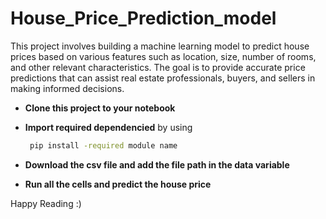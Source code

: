 # House_Price_Prediction_model



This project involves building a machine learning model to predict house prices based on various features such as location, size, number of rooms, and other relevant characteristics. The goal is to provide accurate price predictions that can assist real estate professionals, buyers, and sellers in making informed decisions.



- **Clone this project to your notebook**
- **Import required dependencied**
      by using
  
  ```bash
   pip install -required module name
  ```
  
- **Download the csv file and add the file path in the data variable**
- **Run all the cells and predict the house price**


Happy Reading :)


